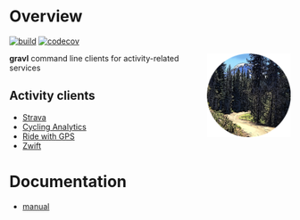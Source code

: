 # Overview

[![build](https://github.com/bzimmer/gravl/actions/workflows/build.yaml/badge.svg)](https://github.com/bzimmer/gravl)
[![codecov](https://codecov.io/gh/bzimmer/gravl/branch/master/graph/badge.svg?token=KIPOKXLNFM)](https://codecov.io/gh/bzimmer/gravl)

<img src="docs/images/gravl.png" width="150" alt="gravl logo" align="right">

**gravl** command line clients for activity-related services

## Activity clients
* [Strava](https://strava.com)
* [Cycling Analytics](https://www.cyclinganalytics.com/)
* [Ride with GPS](https://ridewithgps.com)
* [Zwift](https://zwift.com)

# Documentation

* [manual](docs/manual.md)
